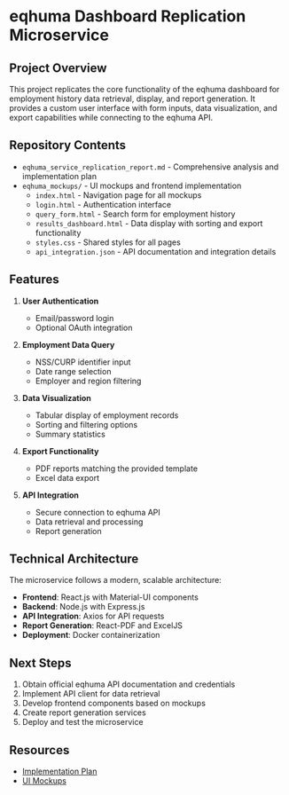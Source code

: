# eqhuma Dashboard Replication Microservice

## Project Overview

This project replicates the core functionality of the eqhuma dashboard for employment history data retrieval, display, and report generation. It provides a custom user interface with form inputs, data visualization, and export capabilities while connecting to the eqhuma API.

## Repository Contents

- `eqhuma_service_replication_report.md` - Comprehensive analysis and implementation plan
- `eqhuma_mockups/` - UI mockups and frontend implementation
  - `index.html` - Navigation page for all mockups
  - `login.html` - Authentication interface
  - `query_form.html` - Search form for employment history
  - `results_dashboard.html` - Data display with sorting and export functionality
  - `styles.css` - Shared styles for all pages
  - `api_integration.json` - API documentation and integration details

## Features

1. **User Authentication**
   - Email/password login
   - Optional OAuth integration

2. **Employment Data Query**
   - NSS/CURP identifier input
   - Date range selection
   - Employer and region filtering

3. **Data Visualization**
   - Tabular display of employment records
   - Sorting and filtering options
   - Summary statistics

4. **Export Functionality**
   - PDF reports matching the provided template
   - Excel data export

5. **API Integration**
   - Secure connection to eqhuma API
   - Data retrieval and processing
   - Report generation

## Technical Architecture

The microservice follows a modern, scalable architecture:

- **Frontend**: React.js with Material-UI components
- **Backend**: Node.js with Express.js
- **API Integration**: Axios for API requests
- **Report Generation**: React-PDF and ExcelJS
- **Deployment**: Docker containerization

## Next Steps

1. Obtain official eqhuma API documentation and credentials
2. Implement API client for data retrieval
3. Develop frontend components based on mockups
4. Create report generation services
5. Deploy and test the microservice

## Resources

- [Implementation Plan](./eqhuma_service_replication_report.md)
- [UI Mockups](./eqhuma_mockups/index.html)